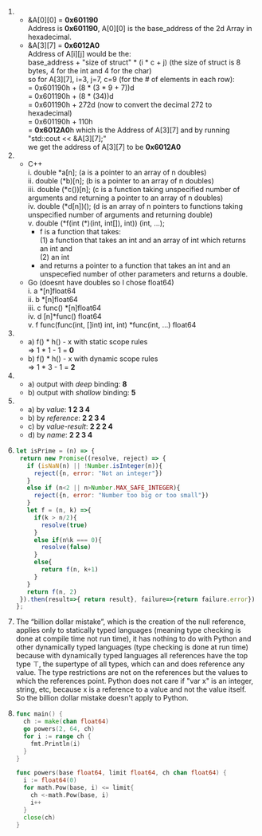 1. * &A[0][0] = **0x601190**   
 Address is **0x601190**, A[0][0] is the base_address of the 2d Array in hexadecimal.  
   * &A[3][7] = **0x6012A0**  
 Address of A[i][j] would be the:  
 base_address + "size of struct" * (i * c + j) (the size of struct is 8 bytes, 4 for the int and 4 for the char)  
 so for A[3][7], i=3, j=7, c=9 (for the # of elements in each row):  
 = 0x601190h + (8 * (3 * 9 + 7))d  
 = 0x601190h + (8 * (34))d  
 = 0x601190h + 272d (now to convert the decimal 272 to hexadecimal)  
 = 0x601190h + 110h  
 = **0x6012A0**h which is the Address of A[3][7] and by running  
 "std::cout << &A[3][7];"  
  we get the address of A[3][7] to be **0x6012A0**
2. * C++  
    i. double \*a[n];  (a is a pointer to an array of n doubles)  
    ii. double (\*b)[n];  (b is a pointer to an array of n doubles)  
    iii. double (\*c())[n];  (c is a function taking unspecified number of arguments and returning a pointer to an array of n doubles)  
    iv. double (\*d[n])();  (d is an array of n pointers to functions taking unspecified number of arguments and returning double)  
    v. double (\*f(int (\*)(int, int[]), int)) (int, ...);  
      * f is a function that takes:  
        (1) a function that takes an int and an array of int which returns an int and  
        (2) an int  
      * and returns a pointer to a function that takes an int and an unspecefied number of other parameters and returns a double.  
    * Go (doesnt have doubles so I chose float64)  
    i. a \*[n]float64  
    ii. b \*[n]float64  
    iii. c func() \*[n]float64  
    iv. d [n]\*func() float64  
    v. f func(func(int, []int) int, int) \*func(int, ...) float64
3.  * a) f() * h() - x with static scope rules  
        => 1 * 1 - 1 = **0**  
    * b) f() * h() - x with dynamic scope rules  
        => 1 * 3 - 1 = **2**
4.  * a) output with   _deep_  binding: **8**
    * b) output with _shallow_ binding: **5**
5.  * a) by _value_: **1 2 3 4**
    * b) by _reference_: **2 2 3 4**
    * c) by _value-result_: **2 2 2 4**
    * d) by _name_: **2 2 3 4**
6. ```javascript
   let isPrime = (n) => {  
    return new Promise((resolve, reject) => {  
      if (isNaN(n) || !Number.isInteger(n)){  
        reject({n, error: "Not an integer"})  
      }  
      else if (n<2 || n>Number.MAX_SAFE_INTEGER){  
        reject({n, error: "Number too big or too small"})  
      }  
      let f = (n, k) =>{  
        if(k > n/2){  
          resolve(true)  
        }  
        else if(n%k === 0){  
          resolve(false)  
        }  
        else{  
          return f(n, k+1)  
        }  
      }  
      return f(n, 2)        
    }).then(result=>{ return result}, failure=>{return failure.error})  
   };
   ```
7. The “billion dollar mistake”, which is the creation of the null reference, applies only to statically typed languages (meaning type checking is done at compile time not run time), it has nothing to do with Python and other dynamically typed languages (type checking is done at run time) because with dynamically typed languages all references have the top type ⊤, the supertype of all types, which can and does reference any value. The type restrictions are not on the references but the values to which the references point. Python does not care if "var x" is an integer, string, etc, because x is a reference to a value and not the value itself. So the billion dollar mistake doesn't apply to Python.  
8. ```go
   func main() {  
     ch := make(chan float64)  
     go powers(2, 64, ch)  
     for i := range ch {  
       fmt.Println(i)  
     }  
   }  

   func powers(base float64, limit float64, ch chan float64) {  
     i := float64(0)  
     for math.Pow(base, i) <= limit{  
       ch <-math.Pow(base, i)  
       i++  
     }  
     close(ch)  
   }  
   ```
